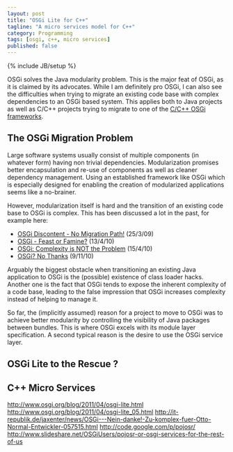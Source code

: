 ```yaml
---
layout: post
title: "OSGi Lite for C++"
tagline: "A micro services model for C++"
category: Programming
tags: [osgi, c++, micro services]
published: false
---
```

{% include JB/setup %}

OSGi solves the Java modularity problem. This is the major feat of OSGi, as it is claimed by its advocates.
While I am definitely pro OSGi, I can also see the difficulties when trying to migrate an existing code base
with complex dependencies to an OSGi based system. This applies both to Java projects as well as C/C++ projects
trying to migrate to one of the [C/C++ OSGi frameworks]({{site.production_url}}/2012/03/29/osgi-and-c++/).

The OSGi Migration Problem
--------------------------

Large software systems usually consist of multiple components (in whatever form) having non trivial dependencies.
Modularization promises better encapsulation and re-use of components as well as cleaner dependency management. Using an established
framework like OSGi which is especially designed for enabling the creation of modularized applications seems like a no-brainer.

However, modularization itself is hard and the transition of an existing code base to OSGi is complex. This has been
discussed a lot in the past, for example here:

- [OSGi Discontent - No Migration Path!](http://techdistrict.kirkk.com/2009/03/25/osgi-discontent-no-migration-path/) (25/3/09)
- [OSGi - Feast or Famine?](http://java.dzone.com/articles/osgi-feast-or-famine) (13/4/10)
- [OSGi: Complexity is NOT the Problem](http://techdistrict.kirkk.com/2010/04/15/osgi-complexity-is-not-the-problem/) (15/4/10)
- [OSGi? No Thanks](http://blogs.mulesoft.org/osgi-no-thanks/) (9/11/10)

Arguably the biggest obstacle when transitioning an existing Java application to OSGi is the (possible) existence of class loader hacks.
Another one is the fact that OSGi tends to expose the inherent complexity of a code base, leading to the false impression
that OSGi increases complexity instead of helping to manage it.

So far, the (implicitly assumed) reason for a project to move to OSGi was to achieve better modularity by controlling the
visibility of Java packages between bundles. This is where OSGi excels with its module layer specification.
A second typical reason is the desire to use the OSGi service layer. 

OSGi Lite to the Rescue ?
-------------------------

C++ Micro Services
------------------


http://www.osgi.org/blog/2011/04/osgi-lite.html
http://www.osgi.org/blog/2011/04/osgi-lite_05.html
http://it-republik.de/jaxenter/news/OSGi---Nein-danke!-Zu-komplex-fuer-Otto-Normal-Entwickler-057515.html
http://code.google.com/p/pojosr/
http://www.slideshare.net/OSGiUsers/pojosr-or-osgi-services-for-the-rest-of-us


